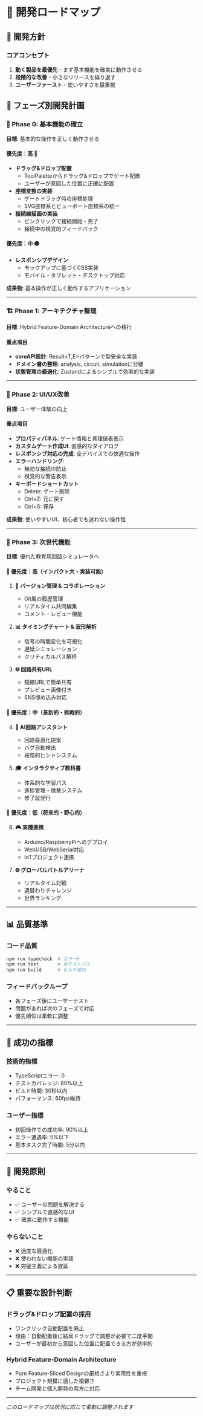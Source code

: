 # 🚀 開発ロードマップ

## 🎯 開発方針

### コアコンセプト
1. **動く製品を最優先** - まず基本機能を確実に動作させる
2. **段階的な改善** - 小さなリリースを繰り返す
3. **ユーザーファースト** - 使いやすさを最重視

## 📅 フェーズ別開発計画

### 🔧 Phase 0: 基本機能の確立
**目標**: 基本的な操作を正しく動作させる

#### 優先度：高 🔴
- **ドラッグ&ドロップ配置**
  - ToolPaletteからドラッグ&ドロップでゲート配置
  - ユーザーが意図した位置に正確に配置
- **座標変換の実装**
  - ゲートドラッグ時の座標処理
  - SVG座標系とビューポート座標系の統一
- **接続線描画の実装**
  - ピンクリックで接続開始・完了
  - 接続中の視覚的フィードバック

#### 優先度：中 🟡
- **レスポンシブデザイン**
  - モックアップに基づくCSS実装
  - モバイル・タブレット・デスクトップ対応

**成果物**: 基本操作が正しく動作するアプリケーション

---

### 🏗️ Phase 1: アーキテクチャ整理
**目標**: Hybrid Feature-Domain Architectureへの移行

#### 重点項目
- **coreAPI設計**: Result<T,E>パターンで型安全な実装
- **ドメイン層の整理**: analysis, circuit, simulationに分離
- **状態管理の最適化**: Zustandによるシンプルで効率的な実装

---

### 🎨 Phase 2: UI/UX改善
**目標**: ユーザー体験の向上

#### 重点項目
- **プロパティパネル**: ゲート情報と真理値表表示
- **カスタムゲート作成UI**: 直感的なダイアログ
- **レスポンシブ対応の完成**: 全デバイスでの快適な操作
- **エラーハンドリング**: 
  - 無効な接続の防止
  - 視覚的な警告表示
- **キーボードショートカット**
  - Delete: ゲート削除
  - Ctrl+Z: 元に戻す
  - Ctrl+S: 保存

**成果物**: 使いやすいUI、初心者でも迷わない操作性

---

### 💾 Phase 3: 次世代機能
**目標**: 優れた教育用回路シミュレータへ

#### 🌟 優先度：高（インパクト大・実装可能）
1. **🔄 バージョン管理 & コラボレーション**
   - Git風の履歴管理
   - リアルタイム共同編集
   - コメント・レビュー機能

2. **📊 タイミングチャート & 波形解析**
   - 信号の時間変化を可視化
   - 遅延シミュレーション
   - クリティカルパス解析

3. **🌐 回路共有URL**
   - 短縮URLで簡単共有
   - プレビュー画像付き
   - SNS埋め込み対応

#### 🌌 優先度：中（革新的・挑戦的）  
4. **🤖 AI回路アシスタント**
   - 回路最適化提案
   - バグ自動検出
   - 段階的ヒントシステム

5. **🎓 インタラクティブ教科書**
   - 体系的な学習パス
   - 進捗管理・徴章システム
   - 修了証発行

#### 🚀 優先度：低（将来的・野心的）
6. **🎮 実機連携**
   - Arduino/RaspberryPiへのデプロイ
   - WebUSB/WebSerial対応
   - IoTプロジェクト連携

7. **🌐 グローバルバトルアリーナ**
   - リアルタイム対戦
   - 週替わりチャレンジ
   - 世界ランキング

---

## 📊 品質基準

### コード品質
```bash
npm run typecheck  # エラー0
npm run test       # 全テストパス
npm run build      # ビルド成功
```

### フィードバックループ
- 各フェーズ後にユーザーテスト
- 問題があれば次のフェーズで対応
- 優先順位は柔軟に調整

---

## 🎯 成功の指標

### 技術的指標
- TypeScriptエラー: 0
- テストカバレッジ: 80%以上
- ビルド時間: 30秒以内
- パフォーマンス: 60fps維持

### ユーザー指標
- 初回操作での成功率: 90%以上
- エラー遭遇率: 5%以下
- 基本タスク完了時間: 5分以内

---

## 📝 開発原則

### やること
- ✅ ユーザーの問題を解決する
- ✅ シンプルで直感的なUI
- ✅ 確実に動作する機能

### やらないこと
- ❌ 過度な最適化
- ❌ 使われない機能の実装
- ❌ 完璧主義による遅延

---

## 📋 重要な設計判断

### ドラッグ&ドロップ配置の採用
- ワンクリック自動配置を廃止
- 理由：自動配置後に結局ドラッグで調整が必要で二度手間
- ユーザーが最初から意図した位置に配置できる方が効率的

### Hybrid Feature-Domain Architecture
- Pure Feature-Sliced Designの厳格さより実用性を重視
- プロジェクト規模に適した複雑さ
- チーム開発と個人開発の両方に対応

---

*このロードマップは状況に応じて柔軟に調整されます*